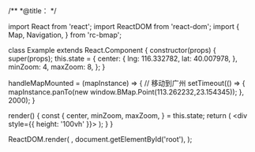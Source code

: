 /**
 *@title：
 */

import React from 'react';
import ReactDOM from 'react-dom';
import {
  Map,
  Navigation,
} from 'rc-bmap';

class Example extends React.Component {
  constructor(props) {
    super(props);
    this.state = {
      center: {
        lng: 116.332782,
        lat: 40.007978,
      },
      minZoom: 4,
      maxZoom: 8,
    };
  }
  
  handleMapMounted = (mapInstance) => {
    // 移动到广州
		setTimeout(() => {
    	mapInstance.panTo(new window.BMap.Point(113.262232,23.154345));
    }, 2000);
	}

  render() {
    const {
      center, minZoom, maxZoom,
    } = this.state;
    return (
      <div style={{ height: '100vh' }}>
        <Map
          ak="dbLUj1nQTvDvKXkov5fhnH5HIE88RUEO"
          center={center}
          minZoom={minZoom}
          maxZoom={maxZoom}
          mapMounted={this.handleMapMounted}
        >
          <Navigation />
        </Map>
      </div>
    );
  }
}

ReactDOM.render(
  <Example />,
  document.getElementById('root'),
);
